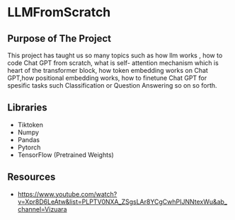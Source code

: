 # LLMFromScratch

## Purpose of The Project
This project has taught us so many topics such as how llm works , how to code Chat GPT from scratch, what is self- attention mechanism which is heart of the transformer block, how token embedding works on Chat GPT,how positional embedding works, how to finetune Chat GPT for spesific tasks such Classification or Question Answering so on so forth.

## Libraries 
- Tiktoken
- Numpy
- Pandas
- Pytorch
- TensorFlow (Pretrained Weights)

## Resources 
- https://www.youtube.com/watch?v=Xpr8D6LeAtw&list=PLPTV0NXA_ZSgsLAr8YCgCwhPIJNNtexWu&ab_channel=Vizuara
